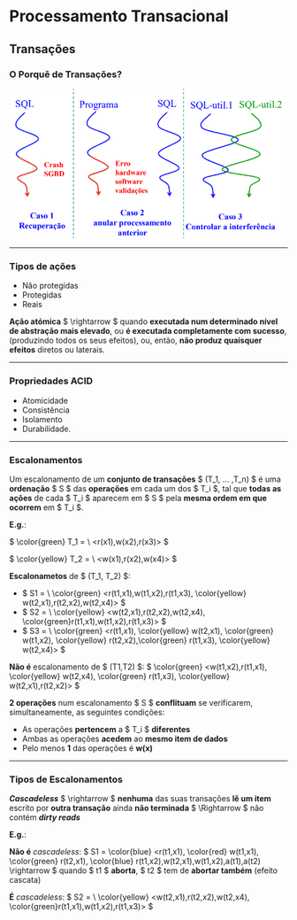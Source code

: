 # __Processamento Transacional__

## __Transações__

### __O Porquê de Transações?__

<div align=center> 

![](imgs/1.png)

</div>

---

### __Tipos de ações__

* Não protegidas
* Protegidas
* Reais

__Ação atómica__ $ \rightarrow $ quando __executada num determinado nível de
abstração mais elevado__, ou __é executada completamente com sucesso__, (produzindo todos os seus efeitos), ou, então, __não produz quaisquer efeitos__ diretos ou laterais.

---

### __Propriedades ACID__

* Atomicidade
* Consistência
* Isolamento
* Durabilidade.

---

### __Escalonamentos__

Um escalonamento de um __conjunto de transações__ $ (T_1, ... ,T_n) $ é
uma __ordenação__ $ S $ das __operações__ em cada um dos $ T_i $,  tal que __todas as ações__ de cada $ T_i $ aparecem em $ S $ pela __mesma ordem em que ocorrem__ em $ T_i $.

__E.g.__:

$ \color{green} T_1 = \ <r(x1),w(x2),r(x3)> $

$ \color{yellow} T_2 = \ <w(x1),r(x2),w(x4)> $

__Escalonametos__ de $ (T_1, T_2) $:
* $ S1 = \ \color{green} <r(t1,x1),w(t1,x2),r(t1,x3), \color{yellow} w(t2,x1),r(t2,x2),w(t2,x4)> $
* $ S2 = \ \color{yellow} <w(t2,x1),r(t2,x2),w(t2,x4), \color{green}r(t1,x1),w(t1,x2),r(t1,x3)> $
* $ S3 = \ \color{green} <r(t1,x1), \color{yellow} w(t2,x1), \color{green} w(t1,x2), \color{yellow} r(t2,x2),\color{green} r(t1,x3), \color{yellow} w(t2,x4)> $

__Não é__ escalonamento de $ (T1,T2) $:
$ \color{green} <w(t1,x2),r(t1,x1), \color{yellow} w(t2,x4), \color{green} r(t1,x3), \color{yellow} w(t2,x1),r(t2,x2)> $

__2 operações__ num escalonamento $ S $ __conflituam__ se verificarem, simultaneamente, as seguintes condições:
* As operações __pertencem__ a $ T_i $ __diferentes__
* Ambas as operações __acedem__ ao __mesmo item de dados__
* Pelo menos __1__ das operações é __w(x)__

---

### __Tipos de Escalonamentos__

___Cascadeless___ $ \rightarrow $ __nenhuma__ das suas transações __lê um item__ escrito por __outra transação__ ainda __não terminada__ $ \Rightarrow $ não contém ___dirty reads___

__E.g.__:

__Não é__ _cascadeless_:
$ S1 = \color{blue} <r(t1,x1), \color{red} w(t1,x1), \color{green} r(t2,x1), \color{blue} r(t1,x2),w(t2,x1),w(t1,x2),a(t1),a(t2) \rightarrow $ quando $ t1 $ __aborta__, $ t2 $ tem de __abortar também__ (efeito cascata)

__É__ _cascadeless_:
$ S2 = \ \color{yellow} <w(t2,x1),r(t2,x2),w(t2,x4), \color{green}r(t1,x1),w(t1,x2),r(t1,x3)> $